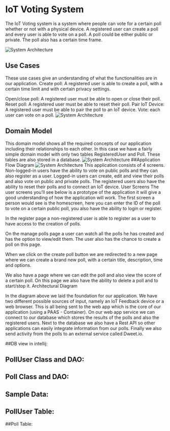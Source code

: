 # IoT Voting System
The IoT Voting system is a system where people can vote for a certain poll whether or not with a physical device. A registered user can create a poll and every user is able to vote on a poll. A poll could be either public or private. The poll also has a certain time frame.

![System Architecture](https://github.com/h578011/Dat250Oblig1/blob/master/Docs/SystemArchitecture.png?raw=true)

## Use Cases
These use cases give an understanding of what the functionalities are in our application.
Create poll: A registered user is able to create a poll, with a certain time limit and with certain privacy settings.

Open/close poll: A registered user must be able to open or close their poll.
Reset poll: A registered user must be able to reset their poll.
Pair IoT Device: A registered user must be able to pair the poll to an IoT device.
Vote: each user can vote on a poll.
![System Architecture](https://github.com/h578011/Dat250Oblig1/blob/master/Docs/UseCases.png?raw=true)

## Domain Model
This domain model shows all the required concepts of our application including their relationships to each other. In this case we have a fairly simple domain model with only two tables RegisteredUser and Poll. These tables are also stored in a database.
![System Architecture](https://github.com/h578011/Dat250Oblig1/blob/master/Docs/DomainModel.png?raw=true)
##Application Flow Diagram
![System Architecture](https://github.com/h578011/Dat250Oblig1/blob/master/Docs/WebApplicationFlow.png?raw=true)
This application consists of 4 screens. Non-logged-in users have the ability to vote on public polls and they can also register as a user. Logged-in users can create, edit and view their polls and also vote on public and private polls. The registered users also have the ability to reset their polls and to connect an IoT device.
User Screens
The user screens you’ll see below is a prototype of the application it will give a good understanding of how the application will work.
The first screen a person would see is the homescreen, here you can enter the ID of the poll to vote on a certain public poll, you also have the ability to login or register.


In the register page a non-registered user is able to register as a user to have access to the creation of polls.

On the manage polls page a user can watch all the polls he has created and has the option to view/edit them. The user also has the chance to create a poll on this page.

When we click on the create poll button we are redirected to a new page where we can create a brand new poll, with a certain title, description, time and options.

We also have a page where we can edit the poll and also view the score of a certain poll. On this page we also have the ability to delete a poll and to start/stop it.
Architectural Diagram

In the diagram above we laid the foundation for our application. We have two different possible sources of input, namely an IoT Feedback device or a web browser. This is all being sent to the web app which is the core of our application (using a PAAS - Container). On our web app service we can connect to our database which stores the results of the polls and also the registered users. Next to the database we also have a Rest API so other applications can easily integrate information from our polls. Finally we also send activity from the polls to an external service called Dweet.io.


##DB view in intellij:

## PollUser Class and DAO:

## Poll Class and DAO:


## Sample Data:

## PollUser Table:


##Poll Table:

